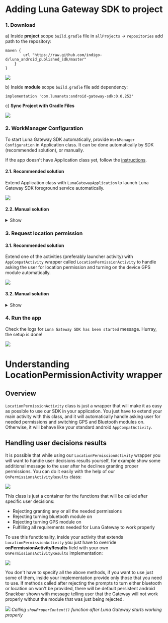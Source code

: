 # Adding Luna Gateway SDK to project

### 1. Download

a) Inside **project** scope `build.gradle` file in `allProjects` -> `repositories` add path to the repository:

    maven {
            url "https://raw.github.com/indigo-d/luna_android_published_sdk/master"
        }
    }

![](https://i.ibb.co/fDdzVpf/Screenshot-2021-07-07-at-13-39-01.png)

b) Inside **module** scope `build.gradle` file add dependency:

    implementation 'com.lunanets:android-gateway-sdk:0.0.252'

c) **Sync Project with Gradle Files**

![](https://i.ibb.co/yQZBVZ1/Screenshot-2021-07-06-at-14-35-12.png)

### 2. WorkManager Configuration

To start Luna Gateway SDK automatically, provide `WorkManager Configuration` in Application class. It can be done automatically by SDK (recommended solution), or manually.

If the app doesn't have Application class yet, follow the [instructions](https://docs.rudderstack.com/stream-sources/rudderstack-sdk-integration-guides/rudderstack-android-sdk/add-an-application-class-to-you-android-application).

#### 2.1. Recommended solution

Extend Application class with `LunaGatewayApplication` to launch Luna Gateway SDK foreground service automatically.

![](https://i.ibb.co/wYJG2r8/Screenshot-2021-07-05-at-16-05-18.png)

#### 2.2. Manual solution

<details>
  <summary>Show</summary>

a) Implement `androidx.work.Configuration.Provider` inside Application class and provide `Configuration` manually:

![](https://i.ibb.co/cy7vNKR/Screenshot-2021-07-05-at-16-07-24.png)

b) Add dependencies for `androidx.work` inside your module scope `build.gradle` file:
		
    implementation "androidx.work:work-runtime-ktx:2.5.0"
    implementation "androidx.work:work-multiprocess:2.5.0"

c) Inside Application class `onCreate()` function call `LunaGatewayInitializer.getInstance([application context])`:

![](https://i.ibb.co/x16XN2L/Screenshot-2021-07-06-at-12-34-03.png)
		
</details>
	
### 3. Request location permission

#### 3.1. Recommended solution

Extend one of the activities (preferably launcher activity) with `AppCompatActivity` wrapper called `LocationPermissionActivity` to handle asking the user for location permission and turning on the device GPS module automatically.

![](https://i.ibb.co/YfWPbSR/Screenshot-2021-07-05-at-16-10-24.png)

#### 3.2. Manual solution

<details>
  <summary>Show</summary>

To request **"While using the app"** location permission manually follow the official tutorials:

- https://developer.android.com/training/permissions/requesting
- https://developer.android.com/training/location/permissions
	
</details>

### 4. Run the app

Check the logs for `Luna Gateway SDK has been started` message. Hurray, the setup is done!

![](https://i.ibb.co/Jn6pGPt/Screenshot-2021-07-07-at-16-51-46.png)


# Understanding LocationPermissionActivity wrapper
## Overview
`LocationPermissionActivity` class is just a wrapper that will make it as easy as possible to use our SDK in your application. You just have to extend your main activity with this class, and it will automatically handle asking user for needed permissions and switching GPS and Bluetooth modules on. Otherwise, it will behave like your standard android `AppCompatActivity`.
## Handling user decisions results
It is possible that while using our `LocationPermissionActivity` wrapper you will want to handle user decisions results yourself, for example show some additional message to the user after he declines granting proper permissions. You can do it easily with the help of our `OnPermissionsActivityResults` class:

![](https://i.ibb.co/ys7J6WY/Screenshot-2021-07-14-at-15-24-17.png)

This class is just a container for the functions that will be called after specific user decisions: 
- Rejecting granting any or all the needed permissions
- Rejecting turning bluetooth module on
- Rejecting turning GPS module on
- Fulfilling all requirements needed for Luna Gateway to work properly

To use this functionality, inside your activity that extends `LocationPermissionActivity` you just have to override **onPermissionActivityResults** field with your own `OnPermissionsActivityResults` implementation:

![](https://i.ibb.co/K2KXcLb/Screenshot-2021-07-14-at-15-31-39.png)

You don't have to specify all the above methods, if you want to use just some of them, inside your implementation provide only those that you need to use. If methods called after rejecting the prompts to turn either bluetooth or location on won't be provided, there will be default persistent android Snackbar shown with message telling user that the Gateway will not work properly without the module that was just being rejected.

![](https://i.ibb.co/SmBvXMm/Screenshot-2021-07-14-at-15-27-27.png)
*Calling `showProperContent()` function after Luna Gateway starts working properly*
